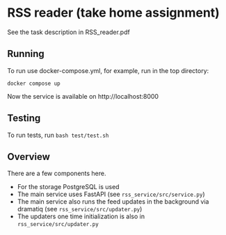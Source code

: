 # RSS reader (take home assignment)

See the task description in RSS_reader.pdf

## Running

To run use docker-compose.yml, for example, run in the top directory:
```
docker compose up
```
Now the service is available on http://localhost:8000

## Testing

To run tests, run `bash test/test.sh` 

## Overview

There are a few components here.

- For the storage PostgreSQL is used
- The main service uses FastAPI (see `rss_service/src/service.py`)
- The main service also runs the feed updates in the background via dramatiq (see `rss_service/src/updater.py`)
- The updaters one time initialization is also in `rss_service/src/updater.py`